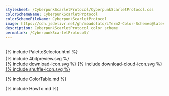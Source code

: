 ```yaml
---
stylesheet: /CyberpunkScarletProtocol/CyberpunkScarletProtocol.css
colorSchemeName: CyberpunkScarletProtocol
colorSchemeFileName: CyberpunkScarletProtocol
image: https://cdn.jsdelivr.net/gh/mbadolato/iTerm2-Color-Schemes@latest/screenshots/CyberpunkScarletProtocol.png
description: CyberpunkScarletProtocol color scheme
permalink: /CyberpunkScarletProtocol/
---
```


<h2 style='text-align:center'>
    <a id='colorSchemeNameLink' href='#'>
        <span class='ColorSchemeFileName'></span>
    </a>
</h2>

<div class='centeredText' style='margin-bottom:1%'>
{% include PaletteSelector.html %}
</div>

<div class='centeredText'>
{% include 4bitpreview.svg %}
</div>

<div class='centeredText'>
    <a id='downloadSchemeLink' class='padded'>
{% include download-icon.svg %}
    </a>
    <a id='cdnSchemeLink' class='padded'>
{% include download-cloud-icon.svg %}
    </a>
    <a id='feelingLucky' href="javascript:feelingLucky(document.getElementById('themeSelector'))" class='padded'>
{% include shuffle-icon.svg %}
    </a>    
</div>

{% include ColorTable.md %}

{% include HowTo.md %}

